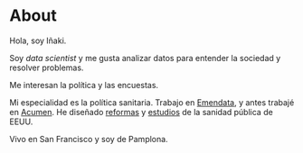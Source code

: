 # About

Hola, soy Iñaki.

Soy *data scientist* y me gusta analizar datos para entender la sociedad y resolver problemas.

Me interesan la política y las encuestas.

Mi especialidad es la política sanitaria. Trabajo en [Emendata](https://www.emendatallc.com/), y antes trabajé en [Acumen](https://www.acumenllc.com/). He diseñado [reformas](https://www.cms.gov/medicare/medicare-fee-for-service-payment/snfpps/therapyresearch.html) y [estudios](https://www.cdc.gov/flu/fluvaxview/nursinghome/report1617/reportii/index.html) de la sanidad pública de EEUU.

Vivo en San Francisco y soy de Pamplona.
